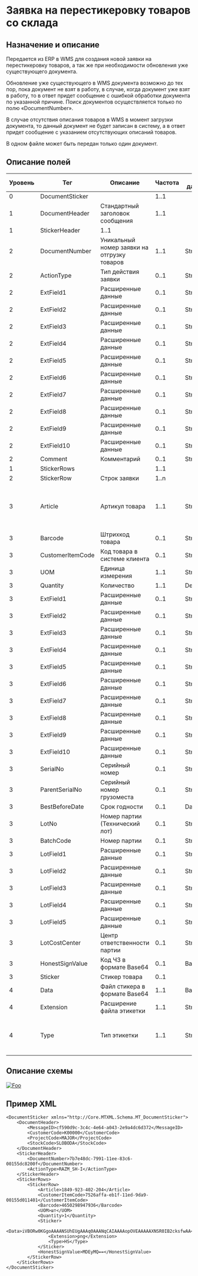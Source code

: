 # Заявка на перестикеровку товаров со склада

## Назначение и описание
Передается из ERP в WMS для создания новой заявки на перестикеровку товаров, а так же при необходимости обновления уже существующего документа.

Обновление уже существующего в WMS документа возможно до тех пор, пока документ не взят в работу, в случае, когда документ уже взят в работу, то в ответ придет сообщение с ошибкой обработки документа по указанной причине. Поиск документов осуществляется только по полю «DocumentNumber».

В случае отсутствия описания товаров в WMS в момент загрузки документа, то данный документ не будет записан в систему, а в ответ придет сообщение с указанием отсутствующих описаний товаров.

В одном файле может быть передан только один документ.

## Описание полей

Уровень | Тег | Описание | Частота | Тип данных | Размер поля | Комментарий
--------|-----|----------|---------|------------|-------------|------------
0       | DocumentSticker |                                                    | 1..1    |            |             |
1       | DocumentHeader   | Стандартный заголовок сообщения                   | 1..1    |            |             | Общая структура сообщения                                 
1       | StickerHeader   |                                                     1..1     |            |             |
2       | DocumentNumber   | Уникальный номер заявки на отгрузку товаров       | 1..1    | String     | 50          |                                                           
2       | ActionType       | Тип действия заявки                               | 0..1    | String     | 10          |                                                           
2       | ExtField1        | Расширенные данные                                | 0..1    | String     | 80          |                                                           
2       | ExtField2        | Расширенные данные                                | 0..1    | String     | 80          |                                                           
2       | ExtField3        | Расширенные данные                                | 0..1    | String     | 80          |                                                           
2       | ExtField4        | Расширенные данные                                | 0..1    | String     | 80          |                                                           
2       | ExtField5        | Расширенные данные                                | 0..1    | String     | 80          |                                                           
2       | ExtField6        | Расширенные данные                                | 0..1    | String     | 80          |                                                           
2       | ExtField7        | Расширенные данные                                | 0..1    | String     | 80          |                                                           
2       | ExtField8        | Расширенные данные                                | 0..1    | String     | 80          |                                                           
2       | ExtField9        | Расширенные данные                                | 0..1    | String     | 80          |                                                           
2       | ExtField10       | Расширенные данные                                | 0..1    | String     | 80          |                                                           
2       | Comment          | Комментарий                                       | 0..1    | String     | 250         |                                                           
1       | StickerRows     |                                                    | 1..1    |            |             |
2       | StickerRow      | Строк заявки                                       | 1..n    |            |             |                                                           
3       | Article          | Артикул товара                                    | 1..1    | String     | 100         | Если отсутствует, то обязательно заполнить  Barcode  
3       | Barcode          | Штрихкод товара                                   | 0..1    | String     | 100         |   
3       | CustomerItemCode | Код товара в системе клиента                      | 0..1    | String     | 100         |       
3       | UOM              | Единица измерения                                 | 1..1    | String     | 10          |                                                           
3       | Quantity         | Количество                                        | 1..1    | Decimal    |             |                                                           
3       | ExtField1        | Расширенные данные                                | 0..1    | String     | 80          |                                                           
3       | ExtField2        | Расширенные данные                                | 0..1    | String     | 80          |                                                           
3       | ExtField3        | Расширенные данные                                | 0..1    | String     | 80          |                                                           
3       | ExtField4        | Расширенные данные                                | 0..1    | String     | 80          |                                                           
3       | ExtField5        | Расширенные данные                                | 0..1    | String     | 80          |                                                           
3       | ExtField6        | Расширенные данные                                | 0..1    | String     | 80          |                                                           
3       | ExtField7        | Расширенные данные                                | 0..1    | String     | 80          |                                                           
3       | ExtField8        | Расширенные данные                                | 0..1    | String     | 80          |                                                           
3       | ExtField9        | Расширенные данные                                | 0..1    | String     | 80          |                                                           
3       | ExtField10       | Расширенные данные                                | 0..1    | String     | 80          |                                                           
3       | SerialNo         | Серийный номер                                    | 0..1    | String     | 20          |                                                           
3       | ParentSerialNo   | Серийный номер грузоместа                         | 0..1    | String     | 20          |                                                           
3       | BestBeforeDate   | Срок годности                                     | 0..1    | DateTime   |             |
3       | LotNo            | Номер партии (Технический лот)                    | 0..1    | String     | 100         |
3       | BatchCode        | Номер партии                                      | 0..1    | String     | 100         |                                                           
3       | LotField1        | Расширенные данные                                | 0..1    | String     | 100         |                                                           
3       | LotField2        | Расширенные данные                                | 0..1    | String     | 100         |                                                           
3       | LotField3        | Расширенные данные                                | 0..1    | String     | 100         |                                                           
3       | LotField4        | Расширенные данные                                | 0..1    | String     | 100         |                                                           
3       | LotField5        | Расширенные данные                                | 0..1    | String     | 100         |                                                           
3       | LotCostCenter    | Центр ответственности партии                      | 0..1    | String     | 50          |                                                           
3       | HonestSignValue  | Код ЧЗ в формате Base64                           | 0..1    | Base64     |             |                                                           
3       | Sticker          | Стикер товара                                     | 0..1    |            |             |                                                           
4       | Data             | Файл стикера в формате Base64                     | 1..1    | Base64     |             |                                                           
4       | Extension        | Расширение файла этикетки                         | 1..1    | String     | 5           |                                                           
4       | Type             | Тип этикетки                                      | 1..1    | String     | 10          |   HS – для стикера ЧЗ, ITEM – для этикетки товара                                                        

## Описание схемы
<a href="https://github.com/MajorTerminal/MTXML/blob/master/XSD/MT_DocumentSticker.xsd" rel="XSD">![Foo](https://user-images.githubusercontent.com/22858622/134012526-73d1b128-a2cd-4d14-8a13-10f81a57c04f.png)</a>

## Пример XML
```
<DocumentSticker xmlns="http://Core.MTXML.Schema.MT_DocumentSticker">
	<DocumentHeader>
		<MessageID>cf590d9c-3c4c-4e64-a043-2e9a4dc6d372</MessageID>
		<CustomerCode>К00000</CustomerCode>
		<ProjectCode>MAJOR</ProjectCode>
		<StockCode>SLOBODA</StockCode>
	</DocumentHeader>
	<StickerHeader>
		<DocumentNumber>7b7e48dc-7991-11ee-83c6-00155dc8200f</DocumentNumber>
		<ActionType>RAZM_SH-I</ActionType>
	</StickerHeader>
	<StickerRows>
		<StickerRow>
			<Article>1849-923-402-204</Article>
			<CustomerItemCode>7526affa-eb1f-11ed-9da9-00155d011401</CustomerItemCode>
			<Barcode>4650298947936</Barcode>
			<UOM>шт</UOM>
			<Quantity>1</Quantity>
			<Sticker>
				<Data>iVBORw0KGgoAAAANSUhEUgAAAq0AAANqCAIAAAAopOVEAAAAAXNSR0IB2cksfwAA</Data>
				<Extension>png</Extension>
				<Type>HS</Type>
			</Sticker>
			<HonestSignValue>MDEyMQ==</HonestSignValue>
		</StickerRow>
	</StickerRows>
</DocumentSticker>
```
